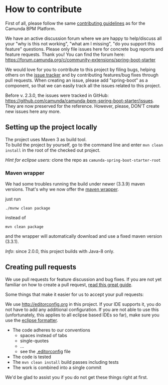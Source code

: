 # How to contribute

First of all, please follow the same [contributing guidelines](https://github.com/camunda/camunda-bpm-platform/blob/master/CONTRIBUTING.md) as for the Camunda BPM Platform.

We have an active discussion forum where we are happy to help/discuss all your "why is this not working", "what am I missing", "do you support this feature" questions. 
Please only file issues here for concrete bug reports and feature requests. Thank you! 
You can find the forum here: https://forum.camunda.org/c/community-extensions/spring-boot-starter

We would love for you to contribute to this project by filing bugs, helping others on the [issue tracker](https://app.camunda.com/jira/browse/CAM) and by contributing features/bug fixes through pull requests. When creating an issue, please add "spring-boot" as a component, so that we can easily track all the issues related to this project.

Before v. 2.3.0, the issues were tracked in GitHub: https://github.com/camunda/camunda-bpm-spring-boot-starter/issues. They are now preserved for the reference. However, please, DON'T create new issues here any more.

## Setting up the project locally

The project uses Maven 3 as build tool.  
To build the project by yourself, go to the command line and enter ```mvn clean install``` in the root of the checked out project.  

*Hint for eclipse users:* clone the repo as `camunda-spring-boot-starter-root`

### Maven wrapper

We had some troubles running the build under newer (3.3.9) maven versions. That's why we now offer the [maven wrapper](https://github.com/takari/maven-wrapper/blob/master/README.md).

just run

    ./mvnw clean package

instead of

    mvn clean package

and the wrapper will automatically download and use a fixed maven version (3.3.1).

*Info*: since 2.0.0, this project builds with Java-8 only.

## Creating pull requests

We use pull requests for feature discussion and bug fixes. If you are not yet familiar on how to create a pull request, [read this great guide](https://gun.io/blog/how-to-github-fork-branch-and-pull-request).

Some things that make it easier for us to accept your pull requests:

We use http://editorconfig.org in this project. If your IDE supports it, you do not have to add any additional configuration.
If you are not able to use this (unfortunately, this applies to all eclipse based IDEs so far), make sure you use the [eclipse formatter](https://github.com/camunda/camunda-bpm-platform/blob/master/settings/eclipse/formatter.xml).

* The code adheres to our conventions
    * spaces instead of tabs
    * single-quotes
    * ...
    * see the [.editorconfig](https://github.com/camunda/camunda-bpm-spring-boot-starter/blob/master/.editorconfig) file
* The code is tested
* The `mvn clean install` build passes including tests
* The work is combined into a single commit

We'd be glad to assist you if you do not get these things right at first.
